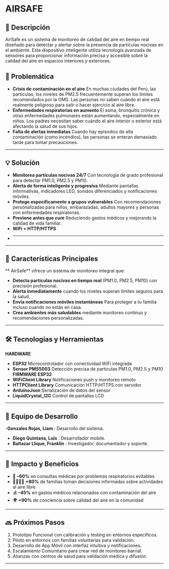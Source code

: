 # AIRSAFE
## 📖 Descripción
AirSafe es un sistema de monitoreo de calidad del aire en tiempo real diseñado para detectar y alertar sobre la presencia de partículas nocivas en el ambiente. Este dispositivo inteligente utiliza tecnología avanzada de sensores para proporcionar información precisa y accesible sobre la calidad del aire en espacios interiores y exteriores.
## 🧐 Problemática
- **Crisis de contaminación en el aire**
  En muchas ciudades del Perú, las partículas, los niveles de PM2.5 frecuentemente superan los límites recomendados por la OMS. Las personas no saben cuándo el aire está realmente peligroso para salir o hacer ejercicio al aire libre.
- **Enfermedades respiratorias en aumento**
  El asma, bronquitis crónica y otras enfermedades pulmonares están aumentando, especialmente en niños. Los padres necesitan saber cuándo el aire interior o exterior está afectando la salud de sus hijos.
- **Falta de alertas inmediatas**
  Cuando hay episodios de alta contaminación (como incendios), las personas se enteran demasiado tarde para tomar precauciones.
---
## 💡 Solución
- **Monitorea partículas nocivas 24/7**
  Con tecnología de grado profesional para detectar PM1.0, PM2.5 y PM10.
- **Alerta de forma inteligente y progresiva**
  Mediante pantallas informativas, indicadores LED, sonidos diferenciados y notificaciones móviles.
- **Protege específicamente a grupos vulnerables**
  Con recomendaciones personalizadas para niños, embarazadas, adultos mayores y personas con enfermedades respiratorias.
- **Previene antes que cure**
  Reduciendo gastos médicos y mejorando la calidad de vida familiar.
- **WiFi + HTTP/HTTPS**
- ****
---
## 🚀 Características Principales
** AirSafe** ofrece un sistema de monitoreo integral que:
- **Detecta partículas nocivas en tiempo real**
    (PM1.0, PM2.5, PM10) con precisión profesional.
- **Alerta inmediatamente**
    cuando los niveles superan límites seguros para la salud.
- **Envía notificaciones móviles instantáneas**
    Para proteger a tu familia incluso cuando no estás en casa.
- **Crea ambientes más saludables**
    mediante monitoreo continuo y recomendaciones personalizadas.
---
## 🛠️ Tecnologías y Herramientas
**HARDWARE**
- **ESP32**
  Microcontrolador con conectividad WiFi integrada
- **Sensor PMS5003**
  Detección precisa de partículas PM1.0, PM2.5 y PM10
**FIRMWARE ESP32**
- **WiFiClient Library**
  Notificaciones push y monitoreo remoto
- **HTTPClient Library**
  Comunicación HTTP/HTTPS con servidor
- **ArduinoJson**
  Serialización de datos del sensor
- **LiquidCrystal_I2C**
  Control de pantallas LCD
---
## 👥 Equipo de Desarrollo
-**Gonzales Rojas, Liam** : Desarrollo del sistema.
- **Diego Quintana, Luis** : Desarrollador mobile.
- **Baltazar Llique, Franklin** : Investigador, documentador y soporte.
---
## 🎯 Impacto y Beneficios
- 🏥 **–60%** en consultas médicas por problemas respiratorios evitables  
- 👨‍👩‍👧‍👦 **+80%** de familias toman decisiones informadas sobre actividades al aire libre
- 💰 **–45%** en gastos médicos relacionados con contaminación del aire
- 🌍 **+90%** de conciencia sobre calidad del aire en la comunidad
---
## 🔜 Próximos Pasos
1. Prototipo Funcional con calibración y testing en entornos especifícos.
2. Piloto en entornos con familias voluntarias para validación.
3. Desarrollo de App Móvil con interfaz intuitiva y notificaciones.
4. Escalamiento Comunitario para crear red de monitoreo barrial.
5. Alianzas con centros de salud para validación médica y difusión.  
---
